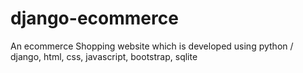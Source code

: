 # django-ecommerce
An ecommerce Shopping website which is developed using python / django, html, css, javascript, bootstrap, sqlite
